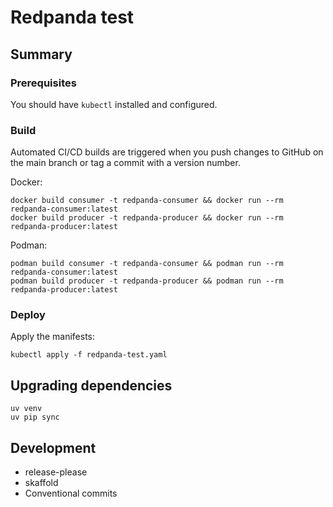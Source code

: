 # Redpanda test

## Summary

### Prerequisites

You should have `kubectl` installed and configured.

### Build

Automated CI/CD builds are triggered when you push changes to GitHub on the
main branch or tag a commit with a version number.

Docker:

```shell
docker build consumer -t redpanda-consumer && docker run --rm redpanda-consumer:latest
docker build producer -t redpanda-producer && docker run --rm redpanda-producer:latest
```

Podman:

```shell
podman build consumer -t redpanda-consumer && podman run --rm redpanda-consumer:latest
podman build producer -t redpanda-producer && podman run --rm redpanda-producer:latest
```

### Deploy

Apply the manifests:

```shell
kubectl apply -f redpanda-test.yaml
```

## Upgrading dependencies

```shell
uv venv
uv pip sync
```

## Development

- release-please
- skaffold
- Conventional commits
